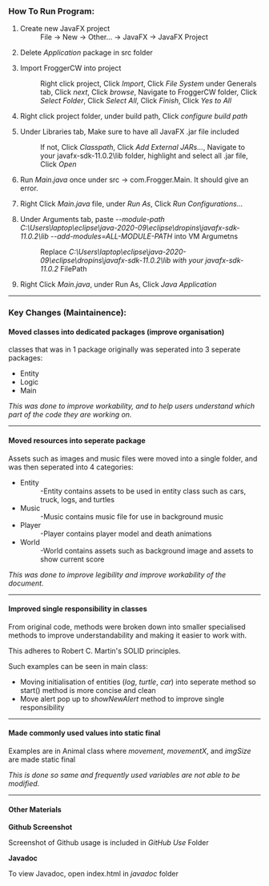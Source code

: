 <h3>How To Run Program:</h3>

<ol>
<li>Create new JavaFX project </li>
<dd>File -> New -> Other... -> JavaFX -> JavaFX Project</dd>
<p>
<li>Delete <i>Application</i> package in src folder</li>
<p>
<li>Import FroggerCW into project</li>
<p>
<dd>Right click project, Click <i>Import</i>, Click <i>File System</i> under Generals tab, Click <i>next</i>, Click <i>browse</i>, Navigate to FroggerCW folder, Click <i>Select Folder</i>, Click <i>Select All</i>, Click <i>Finish</i>, Click <i>Yes to All</i></dd>
<p>
<li>Right click project folder, under build path, Click <i>configure build path</i></li>
<p>
<li>Under Libraries tab, Make sure to have all JavaFX .jar file included </li>
<p>
<dd>If not, Click <i>Classpath</i>, Click <i>Add External JARs...</i>, Navigate to your javafx-sdk-11.0.2\lib folder, highlight and select all .jar file, Click <i>Open</i> </dd>
<p>
<li>Run <i>Main.java</i> once under src -> com.Frogger.Main. It should give an error.</li>
<p>
<li>Right Click <i>Main.java</i> file, under <i>Run As</i>, Click <i>Run Configurations...</i></li>
<p>
<li>Under Arguments tab, paste <i>--module-path C:\Users\laptop\eclipse\java-2020-09\eclipse\dropins\javafx-sdk-11.0.2\lib --add-modules=ALL-MODULE-PATH</i> into VM Argumetns</li>
<p>
<dd>Replace <i>C:\Users\laptop\eclipse\java-2020-09\eclipse\dropins\javafx-sdk-11.0.2\lib with your javafx-sdk-11.0.2</i> FilePath</dd>
<p>
<li>Right Click <i>Main.java</i>, under Run As, Click <i>Java Application</i></li>
</ol>

<hr>

<h3> Key Changes (Maintainence):</h3>

<h4> Moved classes into dedicated packages (improve organisation)</h4>

classes that was in 1 package originally was seperated into 3 seperate packages:
<ul>
	<li>Entity</li>
	<li>Logic</li>
	<li>Main</li>
</ul>
<i>This was done to improve workability, and to help users understand which part of the code they are working on.</i>
<hr>
<h4> Moved resources into seperate package</h4>

Assets such as images and music files were moved into a single folder, and was then seperated into 4 categories:

<ul>
	<li>Entity</li>
	<dd>-Entity contains assets to be used in entity class such as cars, truck, logs, and turtles
    </dd>
	<li>Music</li>
	<dd>-Music contains music file for use in background music</dd>
	<li>Player</li>
	<dd>-Player contains player model and death animations</dd>
	<li>World</li>
	<dd>-World contains assets such as background image and assets to show current score
    </dd>
</ul>
<i>This was done to improve legibility and improve workability of the document.</i>
<hr>
<h4> Improved single responsibility in classes</h4>

From original code, methods were broken down into smaller specialised methods to improve understandability and making it easier to work with.
<p>This adheres to Robert C. Martin's SOLID principles.

Such examples can be seen in main class:
<ul>
	<li>Moving initialisation of entities (<i>log</i>, <i>turtle</i>, <i>car</i>) into seperate method so start() method is more concise and clean</li>
	<li>Move alert pop up to <i>showNewAlert</i> method to improve single responsibility</li>
    </ul>
<hr>
<h4> Made commonly used values into static final</h4>

Examples are in Animal class where <i>movement</i>, <i>movementX</i>, and <i>imgSize</i> are made static final

<p><i>This is done so same and frequently used variables are not able to be modified.</i></p>

<p>
<hr>

<h4>Other Materials</h4>
<b>Github Screenshot</b>
<p>Screenshot of Github usage is included in <i>GitHub Use</i> Folder</p>
<p></p>
<b>Javadoc</b>
<p>To view Javadoc, open index.html in <i>javadoc</i> folder